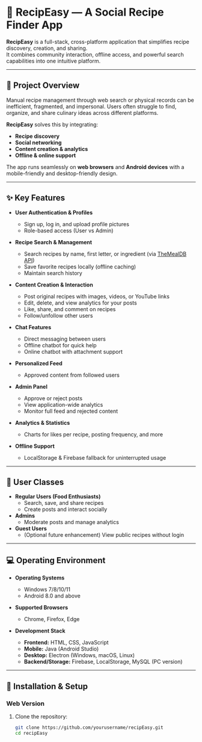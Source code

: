 # 🍳 RecipEasy — A Social Recipe Finder App

**RecipEasy** is a full-stack, cross-platform application that simplifies recipe discovery, creation, and sharing.  
It combines community interaction, offline access, and powerful search capabilities into one intuitive platform.

---

## 📌 Project Overview

Manual recipe management through web search or physical records can be inefficient, fragmented, and impersonal. Users often struggle to find, organize, and share culinary ideas across different platforms.

**RecipEasy** solves this by integrating:
- **Recipe discovery**
- **Social networking**
- **Content creation & analytics**
- **Offline & online support**

The app runs seamlessly on **web browsers** and **Android devices** with a mobile-friendly and desktop-friendly design.

---

## ✨ Key Features

- **User Authentication & Profiles**
  - Sign up, log in, and upload profile pictures
  - Role-based access (User vs Admin)

- **Recipe Search & Management**
  - Search recipes by name, first letter, or ingredient (via [TheMealDB API](https://www.themealdb.com))
  - Save favorite recipes locally (offline caching)
  - Maintain search history

- **Content Creation & Interaction**
  - Post original recipes with images, videos, or YouTube links
  - Edit, delete, and view analytics for your posts
  - Like, share, and comment on recipes
  - Follow/unfollow other users

- **Chat Features**
  - Direct messaging between users
  - Offline chatbot for quick help
  - Online chatbot with attachment support

- **Personalized Feed**
  - Approved content from followed users

- **Admin Panel**
  - Approve or reject posts
  - View application-wide analytics
  - Monitor full feed and rejected content

- **Analytics & Statistics**
  - Charts for likes per recipe, posting frequency, and more

- **Offline Support**
  - LocalStorage & Firebase fallback for uninterrupted usage

---

## 👥 User Classes

- **Regular Users (Food Enthusiasts)**
  - Search, save, and share recipes
  - Create posts and interact socially
- **Admins**
  - Moderate posts and manage analytics
- **Guest Users**
  - (Optional future enhancement) View public recipes without login

---

## 💻 Operating Environment

- **Operating Systems**
  - Windows 7/8/10/11
  - Android 8.0 and above

- **Supported Browsers**
  - Chrome, Firefox, Edge

- **Development Stack**
  - **Frontend:** HTML, CSS, JavaScript
  - **Mobile:** Java (Android Studio)
  - **Desktop:** Electron (Windows, macOS, Linux)
  - **Backend/Storage:** Firebase, LocalStorage, MySQL (PC version)

---

## 🚀 Installation & Setup

### Web Version
1. Clone the repository:
   ```bash
   git clone https://github.com/yourusername/recipEasy.git
   cd recipEasy
